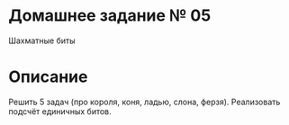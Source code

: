 # Домашнее задание № 05
Шахматные биты

# Описание
Решить 5 задач (про короля, коня, ладью, слона, ферзя). Реализовать подсчёт единичных битов.
